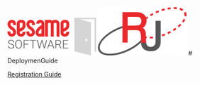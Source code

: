 <img src="images/SesameSoftwareLogo-2020Final.png" width="200">
<img src="images/RJOrbitLogo-2021Final.png" width="200">
# DeploymenGuide

[Registration Guide](./guides/RegistrationGuide.md)